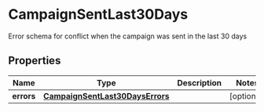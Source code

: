 

# CampaignSentLast30Days

Error schema for conflict when the campaign was sent in the last 30 days

## Properties

| Name | Type | Description | Notes |
|------------ | ------------- | ------------- | -------------|
|**errors** | [**CampaignSentLast30DaysErrors**](CampaignSentLast30DaysErrors.md) |  |  [optional] |



